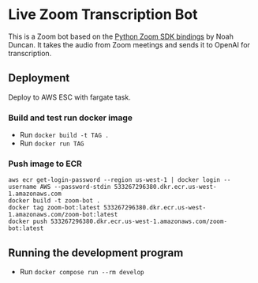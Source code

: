 # Live Zoom Transcription Bot

This is a Zoom bot based on the [Python Zoom SDK bindings](https://github.com/noah-duncan/py-zoom-meeting-sdk) by Noah Duncan. It takes the audio from Zoom meetings and sends it to OpenAI for transcription.

## Deployment

Deploy to AWS ESC with fargate task.

### Build and test run docker image

- Run `docker build -t TAG .`
- Run `docker run TAG`

### Push image to ECR

```
aws ecr get-login-password --region us-west-1 | docker login --username AWS --password-stdin 533267296380.dkr.ecr.us-west-1.amazonaws.com
docker build -t zoom-bot .
docker tag zoom-bot:latest 533267296380.dkr.ecr.us-west-1.amazonaws.com/zoom-bot:latest
docker push 533267296380.dkr.ecr.us-west-1.amazonaws.com/zoom-bot:latest
```

## Running the development program

- Run `docker compose run --rm develop`